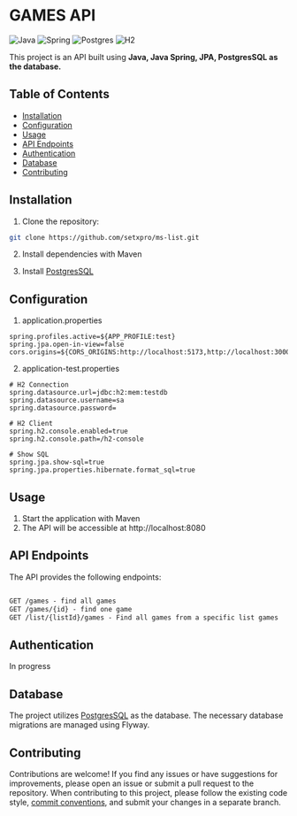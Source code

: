 # GAMES API

![Java](https://img.shields.io/badge/java-%23ED8B00.svg?style=for-the-badge&logo=openjdk&logoColor=white)
![Spring](https://img.shields.io/badge/spring-%236DB33F.svg?style=for-the-badge&logo=spring&logoColor=white)
![Postgres](https://img.shields.io/badge/postgres-%23316192.svg?style=for-the-badge&logo=postgresql&logoColor=white)
![H2](https://img.shields.io/badge/h2-database-%23316192.svg?style=for-the-badge&logo=h2&logoColor=white)

This project is an API built using **Java, Java Spring, JPA, PostgresSQL as the database.**

## Table of Contents

- [Installation](#installation)
- [Configuration](#configuration)
- [Usage](#usage)
- [API Endpoints](#api-endpoints)
- [Authentication](#authentication)
- [Database](#database)
- [Contributing](#contributing)

## Installation

1. Clone the repository:

```bash
git clone https://github.com/setxpro/ms-list.git
```

2. Install dependencies with Maven

3. Install [PostgresSQL](https://www.postgresql.org/)


## Configuration

1. application.properties
````properties
spring.profiles.active=${APP_PROFILE:test}
spring.jpa.open-in-view=false
cors.origins=${CORS_ORIGINS:http://localhost:5173,http://localhost:3000}
````

2. application-test.properties
```properties
# H2 Connection
spring.datasource.url=jdbc:h2:mem:testdb
spring.datasource.username=sa
spring.datasource.password=

# H2 Client
spring.h2.console.enabled=true
spring.h2.console.path=/h2-console

# Show SQL
spring.jpa.show-sql=true
spring.jpa.properties.hibernate.format_sql=true
```

## Usage

1. Start the application with Maven
2. The API will be accessible at http://localhost:8080


## API Endpoints
The API provides the following endpoints:

```markdown

GET /games - find all games
GET /games/{id} - find one game
GET /list/{listId}/games - Find all games from a specific list games
```

## Authentication
In progress

## Database
The project utilizes [PostgresSQL](https://www.postgresql.org/) as the database. The necessary database migrations are managed using Flyway.

## Contributing
Contributions are welcome! If you find any issues or have suggestions for improvements, please open an issue or submit a pull request to the repository.
When contributing to this project, please follow the existing code style, [commit conventions](https://www.conventionalcommits.org/en/v1.0.0/), and submit your changes in a separate branch.

